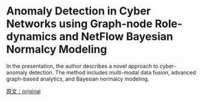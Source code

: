 
# Anomaly Detection in Cyber Networks using Graph-node Role-dynamics  and  NetFlow Bayesian Normalcy Modeling

In the presentation, the author describes a novel approach to cyber-anomaly detection. The method includes multi-modal data fusion, advanced graph-based analytics, and Bayesian normalcy modeling.

[原文｜original](https://insights.sei.cmu.edu/library/anomaly-detection-in-cyber-networks-using-graph-node-role-dynamics-and-netflow-bayesian-normalcy-modeling/)
        
